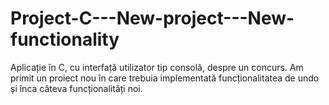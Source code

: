 # Project-C---New-project---New-functionality
Aplicație în C, cu interfață utilizator tip consolă, despre un concurs. Am primit un proiect nou în care trebuia implementată funcționalitatea de undo și înca câteva funcționalități noi.
